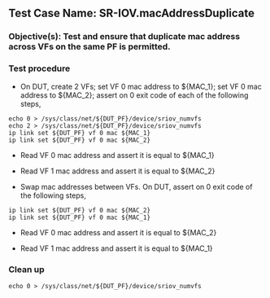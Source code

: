 
## Test Case Name: SR-IOV.macAddressDuplicate

### Objective(s): Test and ensure that duplicate mac address across VFs on the same PF is permitted.

### Test procedure

* On DUT, create 2 VFs; set VF 0 mac address to ${MAC_1}; set VF 0 mac address to ${MAC_2}; assert on 0 exit code of each of the following steps,
```
echo 0 > /sys/class/net/${DUT_PF}/device/sriov_numvfs
echo 2 > /sys/class/net/${DUT_PF}/device/sriov_numvfs
ip link set ${DUT_PF} vf 0 mac ${MAC_1}
ip link set ${DUT_PF} vf 0 mac ${MAC_2}
```

* Read VF 0 mac address and assert it is equal to ${MAC_1}

* Read VF 1 mac address and assert it is equal to ${MAC_2}


* Swap mac addresses between VFs. On DUT, assert on 0 exit code of the following steps,

```
ip link set ${DUT_PF} vf 0 mac ${MAC_2}
ip link set ${DUT_PF} vf 0 mac ${MAC_1}
```

* Read VF 0 mac address and assert it is equal to ${MAC_2}

* Read VF 1 mac address and assert it is equal to ${MAC_1}

### Clean up
```
echo 0 > /sys/class/net/${DUT_PF}/device/sriov_numvfs
```



